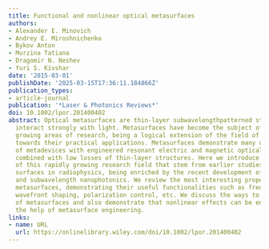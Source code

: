 ```yaml
---
title: Functional and nonlinear optical metasurfaces
authors:
- Alexander E. Minovich
- Andrey E. Miroshnichenko
- Bykov Anton
- Murzina Tatiana
- Dragomir N. Neshev
- Yuri S. Kivshar
date: '2015-03-01'
publishDate: '2025-03-15T17:36:11.184866Z'
publication_types:
- article-journal
publication: '*Laser & Photonics Reviews*'
doi: 10.1002/lpor.201400402
abstract: Optical metasurfaces are thin-layer subwavelengthpatterned structures that
  interact strongly with light. Metasurfaces have become the subject of several rapidly
  growing areas of research, being a logical extension of the field of metamaterials
  towards their practical applications. Metasurfaces demonstrate many useful properties
  of metadevices with engineered resonant electric and magnetic optical responses
  combined with low losses of thin-layer structures. Here we introduce the basic concepts
  of this rapidly growing research field that stem from earlier studies of frequencyselective
  surfaces in radiophysics, being enriched by the recent development of metamaterials
  and subwavelength nanophotonics. We review the most interesting properties of photonic
  metasurfaces, demonstrating their useful functionalities such as frequency selectivity,
  wavefront shaping, polarization control, etc. We discuss the ways to achieve tunability
  of metasurfaces and also demonstrate that nonlinear effects can be enhanced with
  the help of metasurface engineering.
links:
- name: URL
  url: https://onlinelibrary.wiley.com/doi/10.1002/lpor.201400402
---
```

